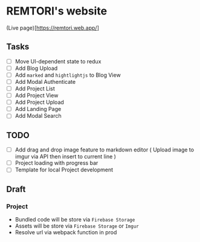 # REMTORI's website

(Live page)[https://remtori.web.app/]

## Tasks

* [ ] Move UI-dependent state to redux
* [ ] Add Blog Upload
* [ ] Add `marked` and `hightlightjs` to Blog View
* [ ] Add Modal Authenticate
* [ ] Add Project List
* [ ] Add Project View
* [ ] Add Project Upload
* [ ] Add Landing Page
* [ ] Add Modal Search

## TODO

* [ ] Add drag and drop image feature to markdown editor ( Upload image to imgur via API then insert to current line )
* [ ] Project loading with progress bar
* [ ] Template for local Project development

## Draft

### Project
- Bundled code will be store via `Firebase Storage`
- Assets will be store via `Firebase Storage` or `Imgur`
- Resolve url via webpack function in prod